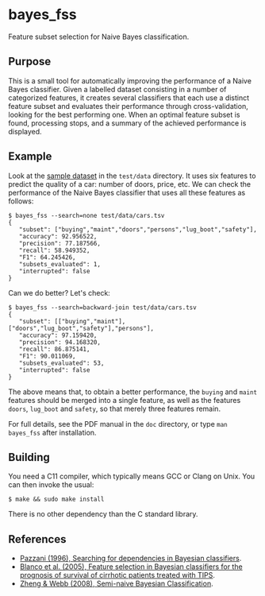 # bayes_fss

Feature subset selection for Naive Bayes classification.


## Purpose

This is a small tool for automatically improving the performance of a Naive
Bayes classifier. Given a labelled dataset consisting in a number of categorized
features, it creates several classifiers that each use a distinct feature subset
and evaluates their performance through cross-validation, looking for the best
performing one. When an optimal feature subset is found, processing stops, and a
summary of the achieved performance is displayed.


## Example

Look at the [sample
dataset](https://github.com/michaelnmmeyer/bayes_fss/blob/master/test/data/cars.tsv)
in the `test/data` directory. It uses six features to predict the quality of a
car: number of doors, price, etc. We can check the performance of the Naive
Bayes classifier that uses all these features as follows: 

    $ bayes_fss --search=none test/data/cars.tsv
    {
       "subset": ["buying","maint","doors","persons","lug_boot","safety"],
       "accuracy": 92.956522,
       "precision": 77.187566,
       "recall": 58.949352,
       "F1": 64.245426,
       "subsets_evaluated": 1,
       "interrupted": false
    }

Can we do better? Let's check:

    $ bayes_fss --search=backward-join test/data/cars.tsv
    {
       "subset": [["buying","maint"],["doors","lug_boot","safety"],"persons"],
       "accuracy": 97.159420,
       "precision": 94.168320,
       "recall": 86.875141,
       "F1": 90.011069,
       "subsets_evaluated": 53,
       "interrupted": false
    }

The above means that, to obtain a better performance, the `buying` and `maint`
features should be merged into a single feature, as well as the features
`doors`, `lug_boot` and `safety`, so that merely three features remain.

For full details, see the PDF manual in the `doc` directory, or type `man
bayes_fss` after installation.

## Building

You need a C11 compiler, which typically means GCC or Clang on Unix. You can
then invoke the usual:

    $ make && sudo make install

There is no other dependency than the C standard library.

## References

* [Pazzani (1996), Searching for dependencies in Bayesian
  classifiers](http://www.cs.rutgers.edu/~pazzani/Publications/Pazzani-aistats96.pdf).
* [Blanco et al. (2005), Feature selection in Bayesian classifiers for the
  prognosis of survival of cirrhotic patients treated with
  TIPS](http://www.sciencedirect.com/science/article/pii/S153204640500047X).
* [Zheng & Webb (2008), Semi-naive Bayesian
  Classification](http://www.csse.monash.edu/~webb/Files/ZhengWebb08a.pdf).
